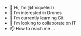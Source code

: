 - 👋 Hi, I’m @fmiqueleizr
- 👀 I’m interested in Drones
- 🌱 I’m currently learning Git
- 💞️ I’m looking to collaborate on IT
- 📫 How to reach me ...

<!---
fmiqueleizr/fmiqueleizr is a ✨ special ✨ repository because its `README.md` (this file) appears on your GitHub profile.
You can click the Preview link to take a look at your changes.
--->

